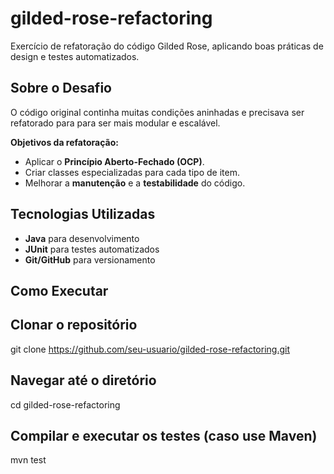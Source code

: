 # gilded-rose-refactoring
Exercício de refatoração do código Gilded Rose, aplicando boas práticas de design e testes automatizados.


## Sobre o Desafio

O código original continha muitas condições aninhadas e precisava ser refatorado para para ser mais modular e escalável.


**Objetivos da refatoração:**
- Aplicar o **Princípio Aberto-Fechado (OCP)**.
- Criar classes especializadas para cada tipo de item.
- Melhorar a **manutenção** e a **testabilidade** do código.

## Tecnologias Utilizadas
- **Java** para desenvolvimento
- **JUnit** para testes automatizados
- **Git/GitHub** para versionamento

## Como Executar

## Clonar o repositório
git clone https://github.com/seu-usuario/gilded-rose-refactoring.git

## Navegar até o diretório
cd gilded-rose-refactoring

## Compilar e executar os testes (caso use Maven)
mvn test